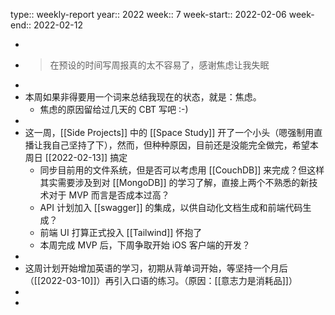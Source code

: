 type:: weekly-report
year:: 2022
week:: 7
week-start:: 2022-02-06
week-end:: 2022-02-12

-
- > 在预设的时间写周报真的太不容易了，感谢焦虑让我失眠
-
- 本周如果非得要用一个词来总结我现在的状态，就是：焦虑。
	- 焦虑的原因留给过几天的 CBT 写吧 :-)
-
- 这一周，[[Side Projects]] 中的 [[Space Study]] 开了一个小头（嗯强制用直播让我自己坚持了下），然而，但种种原因，目前还是没能完全做完，希望本周日 [[2022-02-13]] 搞定
	- 同步目前用的文件系统，但是否可以考虑用 [[CouchDB]] 来完成？但这样其实需要涉及到对 [[MongoDB]] 的学习了解，直接上两个不熟悉的新技术对于 MVP 而言是否成本过高？
	- API 计划加入 [[swagger]] 的集成，以供自动化文档生成和前端代码生成？
	- 前端 UI 打算正式投入 [[Tailwind]] 怀抱了
	- 本周完成 MVP 后，下周争取开始 iOS 客户端的开发？
-
- 这周计划开始增加英语的学习，初期从背单词开始，等坚持一个月后（[[2022-03-10]]）再引入口语的练习。（原因：[[意志力是消耗品]]）
-
-
